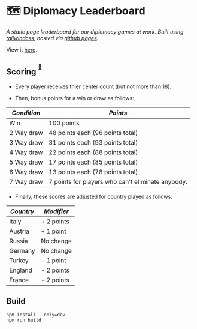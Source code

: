 # :world_map: Diplomacy Leaderboard

_A static page leaderboard for our diplomacy games at work. Built using
[tailwindcss](https://tailwindcss.com/), hosted via
[github pages](https://pages.github.com/)._

View it [here](https://alxwrd.github.io/diplomacy-leaderboard).

## Scoring <sup><sup>[:link:](http://www.diplomacy-archive.com/resources/ftf/fred_townsend.htm)</sup></sup>

- Every player receives thier center count (but not more than 18).

- Then, bonus points for a win or draw as follows:

| *Condition* |  *Points*                                         |
|-------------|---------------------------------------------------|
| Win         | 100 points                                        |
| 2 Way draw  | 48 points each (96 points total)                  |
| 3 Way draw  | 31 points each (93 points total)                  |
| 4 Way draw  | 22 points each (88 points total)                  |
| 5 Way draw  | 17 points each (85 points total)                  |
| 6 Way draw  | 13 points each (78 points total)                  |
| 7 Way draw  | 7 points for players who can't eliminate anybody. |

- Finally, these scores are adjusted for country played as follows: 

| *Country* |  *Modifier* |
|-----------|-------------|
| Italy     | + 2 points  |
| Austria   | + 1 point   |
| Russia    | No change   |
| Germany   | No change   |
| Turkey    | - 1 point   |
| England   | - 2 points  |
| France    |  - 2 points |

## Build

```
npm install --only=dev
npm run build
```
